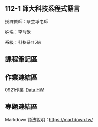 ## 112-1 師大科技系程式語言
授課教師：蔡芸琤老師

姓名：李勻歆

系級：科技系115級
## 課程筆記區

## 作業連結區

0921作業: [Data HW]([https://yunxin0118.github.io/html/](https://colab.research.google.com/drive/1DihRtIwnImKyZMA4Rz2PNXMuQPYHg2MYusp=sharing)https://colab.research.google.com/drive/1DihRtIwnImKyZMA4Rz2PNXMuQPYHg2MY?usp=sharing)

## 專題連結區
Markdown 語法說明：https://markdown.tw/
